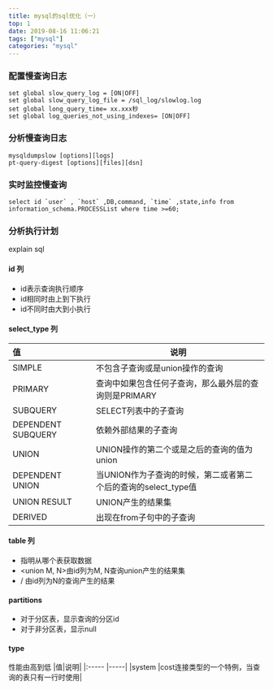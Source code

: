 ```yaml
---
title: mysql的sql优化（一）
top: 1
date: 2019-08-16 11:06:21
tags: ["mysql"]
categories: "mysql"
---
```


### 配置慢查询日志

``` mysql
set global slow_query_log = [ON|OFF]
set global slow_query_log_file = /sql_log/slowlog.log
set global long_query_time= xx.xxx秒
set global log_queries_not_using_indexes= [ON|OFF]
```

### 分析慢查询日志

``` mysql
mysqldumpslow [options][logs]
pt-query-digest [options][files][dsn]
```

### 实时监控慢查询

``` mysql
select id `user` , `host` ,DB,command, `time` ,state,info from information_schema.PROCESSList where time >=60;
```

### 分析执行计划

explain sql

#### id 列

* id表示查询执行顺序
* id相同时由上到下执行
* id不同时由大到小执行

#### select_type 列

|值|说明|
|:----- |-----|
|SIMPLE |不包含子查询或是union操作的查询|
|PRIMARY |查询中如果包含任何子查询，那么最外层的查询则是PRIMARY|
|SUBQUERY |SELECT列表中的子查询|
|DEPENDENT SUBQUERY |依赖外部结果的子查询|
|UNION  |UNION操作的第二个或是之后的查询的值为union|
|DEPENDENT UNION |当UNION作为子查询的时候，第二或者第二个后的查询的select_type值|
|UNION RESULT |UNION产生的结果集|
|DERIVED |出现在from子句中的子查询|

#### table 列

* 指明从哪个表获取数据
* <union M, N>由id列为M, N查询union产生的结果集
* <derived N>/<subquery N> 由id列为N的查询产生的结果

#### partitions

* 对于分区表，显示查询的分区id
* 对于非分区表，显示null

#### type
性能由高到低
|值|说明|
|:----- |-----|
|system |cost连接类型的一个特例，当查询的表只有一行时使用|